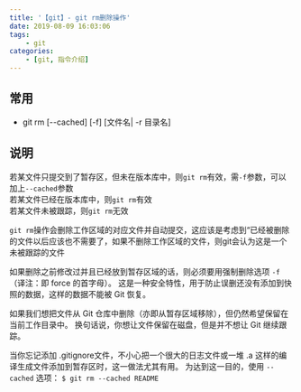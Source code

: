 ```yaml
---
title: '【git】- git rm删除操作'
date: 2019-08-09 16:03:06
tags:
    - git
categories:
    - [git, 指令介绍]
---
```

## 常用
- git rm [--cached] [-f] [文件名| -r 目录名]

<!--more-->

## 说明
若某文件只提交到了暂存区，但未在版本库中，则`git rm`有效，需`-f`参数，可以加上`--cached`参数  
若某文件已经在版本库中，则`git rm`有效  
若某文件未被跟踪，则`git rm`无效  

`git rm`操作会删除工作区域的对应文件并自动提交，这应该是考虑到“已经被删除的文件以后应该也不需要了，如果不删除工作区域的文件，则git会认为这是一个未被跟踪的文件  

如果删除之前修改过并且已经放到暂存区域的话，则必须要用强制删除选项 `-f`（译注：即 force 的首字母）。 这是一种安全特性，用于防止误删还没有添加到快照的数据，这样的数据不能被 Git 恢复。  

如果我们想把文件从 Git 仓库中删除（亦即从暂存区域移除），但仍然希望保留在当前工作目录中。 换句话说，你想让文件保留在磁盘，但是并不想让 Git 继续跟踪。   

当你忘记添加 .gitignore文件，不小心把一个很大的日志文件或一堆 .a 这样的编译生成文件添加到暂存区时，这一做法尤其有用。 为达到这一目的，使用 `--cached` 选项：
`$ git rm --cached README`


